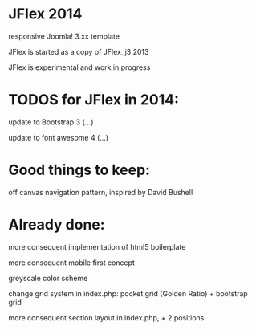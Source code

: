 JFlex 2014
============
responsive Joomla! 3.xx template

JFlex is started as a copy of JFlex_j3 2013

JFlex is experimental and work in progress


TODOS for JFlex in 2014:
========================
update to Bootstrap 3 (...)

update to font awesome 4 (...)


Good things to keep:
====================
off canvas navigation pattern, inspired by David Bushell


Already done:
=============
more consequent implementation of html5 boilerplate

more consequent mobile first concept

greyscale color scheme

change grid system in index.php: pocket grid (Golden Ratio) + bootstrap grid

more consequent section layout in index.php, + 2 positions